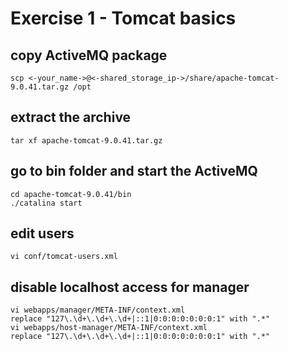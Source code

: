 # Exercise 1 - Tomcat basics

## copy ActiveMQ package
```
scp <-your_name->@<-shared_storage_ip->/share/apache-tomcat-9.0.41.tar.gz /opt
```

## extract the archive
```shell
tar xf apache-tomcat-9.0.41.tar.gz
```

## go to bin folder and start the ActiveMQ
```shell
cd apache-tomcat-9.0.41/bin
./catalina start
```
## edit users
```shell
vi conf/tomcat-users.xml
```

## disable localhost access for manager
```shell
vi webapps/manager/META-INF/context.xml
replace "127\.\d+\.\d+\.\d+|::1|0:0:0:0:0:0:0:1" with ".*"
vi webapps/host-manager/META-INF/context.xml
replace "127\.\d+\.\d+\.\d+|::1|0:0:0:0:0:0:0:1" with ".*"
```

